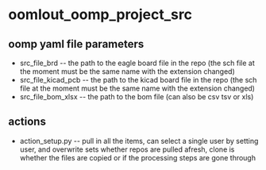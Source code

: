 # oomlout_oomp_project_src
## oomp yaml file parameters
* src_file_brd -- the path to the eagle board file in the repo (the sch file at the moment must be the same name with the extension changed)
* src_file_kicad_pcb -- the path to the kicad board file in the repo (the sch file at the moment must be the same name with the extension changed)
* src_file_bom_xlsx -- the path to the bom file (can also be csv tsv or xls)
## actions
* action_setup.py -- pull in all the items, can select a single user by setting user, and overwrite sets whether repos are pulled afresh, clone is whether the files are copied or if the processing steps are gone through
